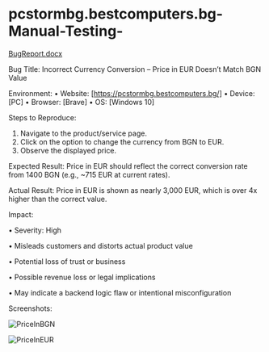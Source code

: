 # pcstormbg.bestcomputers.bg-Manual-Testing-

[BugReport.docx](https://github.com/user-attachments/files/20210088/BugReport.docx)

Bug Title: Incorrect Currency Conversion – Price in EUR Doesn’t Match BGN Value

Environment:
•	Website: [https://pcstormbg.bestcomputers.bg/]
•	Device: [PC]
•	Browser: [Brave]
•	OS: [Windows 10]

Steps to Reproduce:
1.	Navigate to the product/service page.
2.	Click on the option to change the currency from BGN to EUR.
3.	Observe the displayed price.

Expected Result:
Price in EUR should reflect the correct conversion rate from 1400 BGN (e.g., ~715 EUR at current rates).

Actual Result:
Price in EUR is shown as nearly 3,000 EUR, which is over 4x higher than the correct value.

Impact:

•	Severity: High

•	Misleads customers and distorts actual product value

•	Potential loss of trust or business

•	Possible revenue loss or legal implications

•	May indicate a backend logic flaw or intentional misconfiguration

Screenshots:
 
![PriceInBGN](https://github.com/user-attachments/assets/50b1caf8-6812-4616-8564-7b600800e336)

![PriceInEUR](https://github.com/user-attachments/assets/f050e5aa-79be-4e61-85b0-b4fe93e73707)


